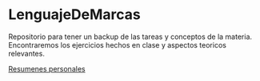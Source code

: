 # LenguajeDeMarcas

<!-- :TODO xsl ver que es pendiente para despues de navidades
Crear enlaces desde aqui hacia cada uno de los ejercicios 
dividiendolos en un esquema en funcion del contenido de cada uno de ellos 


 Añadir los namespace y entidades a la chuleta de las DTD
 Crear una chuleta de SHEMAS y empezar a completarla
 
	RESUMIR DOCUMENTO XML_XSD_activides_verAlumno
-->
Repositorio para tener un backup de las tareas y conceptos de la materia. Encontraremos los ejercicios hechos en clase
y aspectos teoricos relevantes.

[Resumenes personales](https://github.com/MateoCarballo/LenguajeDeMarcas/tree/main/_Resumenes_Personales)
